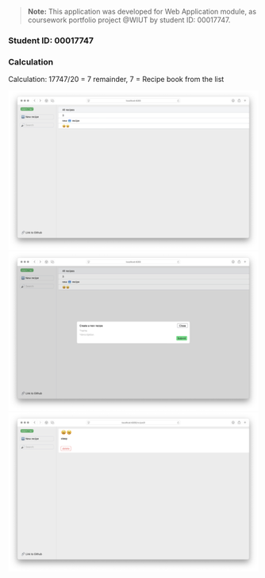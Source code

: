 > **Note:** This application was developed for Web Application module, as coursework portfolio project @WIUT by student ID: 00017747.

### Student ID: 00017747

### Calculation
Calculation: 17747/20 = 7 remainder, 7 = Recipe book from the list


<img src="client/public/preview-read.png">
<img src="client/public/preview-create.png">
<img src="client/public/preview-delete.png">





